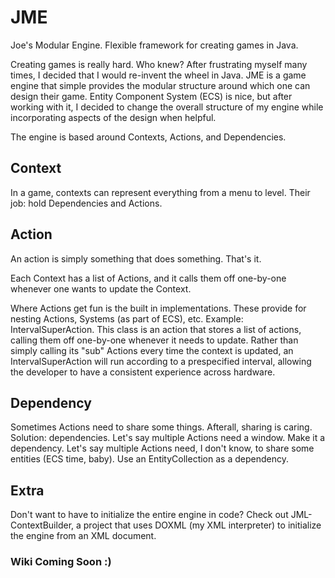 # JME
Joe's Modular Engine. Flexible framework for creating games in Java.

Creating games is really hard. Who knew? After frustrating myself many times, I decided that I would re-invent the wheel in Java. JME is a game engine that simple provides the modular structure around which one can design their game. Entity Component System (ECS) is nice, but after working with it, I decided to change the overall structure of my engine while incorporating aspects of the design when helpful.

The engine is based around Contexts, Actions, and Dependencies.

## Context
In a game, contexts can represent everything from a menu to level. Their job: hold Dependencies and Actions.

## Action
An action is simply something that does something. That's it.

Each Context has a list of Actions, and it calls them off one-by-one whenever one wants to update the Context.

Where Actions get fun is the built in implementations. These provide for nesting Actions, Systems (as part of ECS), etc.
Example: IntervalSuperAction. This class is an action that stores a list of actions, calling them off one-by-one whenever it needs to update. Rather than simply calling its "sub" Actions every time the context is updated, an IntervalSuperAction will run according to a prespecified interval, allowing the developer to have a consistent experience across hardware.

## Dependency
Sometimes Actions need to share some things. Afterall, sharing is caring. Solution: dependencies. Let's say multiple Actions need a window. Make it a dependency. Let's say multiple Actions need, I don't know, to share some entities (ECS time, baby). Use an EntityCollection as a dependency.

## Extra
Don't want to have to initialize the entire engine in code? Check out JML-ContextBuilder, a project that uses DOXML (my XML interpreter) to initialize the engine from an XML document.

### Wiki Coming Soon :)
